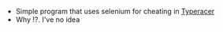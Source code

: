 - Simple program that uses selenium for cheating in 
[Typeracer](https://play.typeracer.com)
- Why !?. I've no idea
